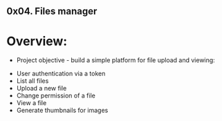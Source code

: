 ## 0x04. Files manager

# Overview:

* Project objective - build a simple platform for file upload and viewing:

- User authentication via a token
- List all files
- Upload a new file
- Change permission of a file
- View a file
- Generate thumbnails for images
